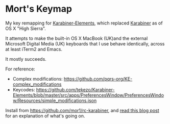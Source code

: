 # Mort's Keymap

My key remapping for [Karabiner-Elements][karabiner], which replaced
[Karabiner][] as of OS X "High Sierra".

It attempts to make the built-in OS X MacBook (UK)and the external Microsoft
Digital Media (UK) keyboards that I use behave identically, across at least
iTerm2 and Emacs.

It mostly succeeds.

For reference:
  * Complex modifications:
    <https://github.com/pqrs-org/KE-complex_modifications>
  * Keycodes:
    <https://github.com/tekezo/Karabiner-Elements/blob/master/src/apps/PreferencesWindow/PreferencesWindow/Resources/simple_modifications.json>

Install from <https://github.com/mor1/rc-karabiner>, and [read this blog
post](http://mort.io/blog/2017/10/30/spring-loading-karabiner/) for an
explanation of what's going on.

[Karabiner]: https://pqrs.org/osx/karabiner/
